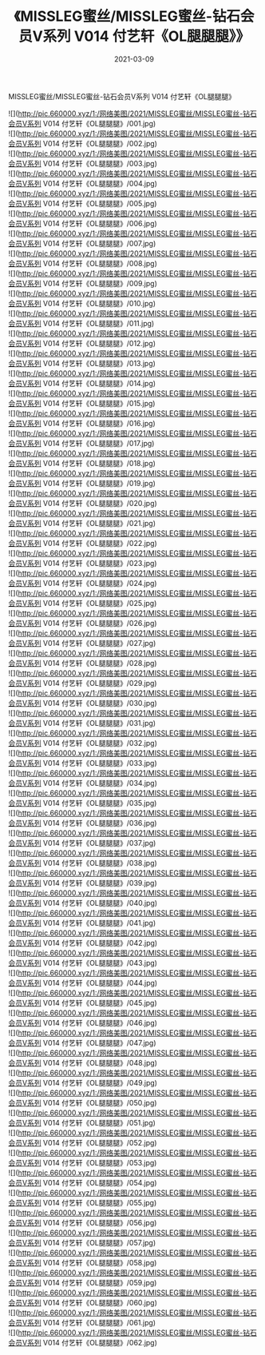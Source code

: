 ﻿---
layout: post
title:  《MISSLEG蜜丝/MISSLEG蜜丝-钻石会员V系列 V014 付艺轩《OL腿腿腿》》
date:   2021-03-09
img: http://pic.660000.xyz/1:/网络美图/2021/MISSLEG蜜丝/MISSLEG蜜丝-钻石会员V系列 V014 付艺轩《OL腿腿腿》/000.jpg
categories: [美女, 清纯, 唯美]
---

MISSLEG蜜丝/MISSLEG蜜丝-钻石会员V系列 V014 付艺轩《OL腿腿腿》

 ![](http://pic.660000.xyz/1:/网络美图/2021/MISSLEG蜜丝/MISSLEG蜜丝-钻石会员V系列 V014 付艺轩《OL腿腿腿》/001.jpg) <br>![](http://pic.660000.xyz/1:/网络美图/2021/MISSLEG蜜丝/MISSLEG蜜丝-钻石会员V系列 V014 付艺轩《OL腿腿腿》/002.jpg) <br>![](http://pic.660000.xyz/1:/网络美图/2021/MISSLEG蜜丝/MISSLEG蜜丝-钻石会员V系列 V014 付艺轩《OL腿腿腿》/003.jpg) <br>![](http://pic.660000.xyz/1:/网络美图/2021/MISSLEG蜜丝/MISSLEG蜜丝-钻石会员V系列 V014 付艺轩《OL腿腿腿》/004.jpg) <br>![](http://pic.660000.xyz/1:/网络美图/2021/MISSLEG蜜丝/MISSLEG蜜丝-钻石会员V系列 V014 付艺轩《OL腿腿腿》/005.jpg) <br>![](http://pic.660000.xyz/1:/网络美图/2021/MISSLEG蜜丝/MISSLEG蜜丝-钻石会员V系列 V014 付艺轩《OL腿腿腿》/006.jpg) <br>![](http://pic.660000.xyz/1:/网络美图/2021/MISSLEG蜜丝/MISSLEG蜜丝-钻石会员V系列 V014 付艺轩《OL腿腿腿》/007.jpg) <br>![](http://pic.660000.xyz/1:/网络美图/2021/MISSLEG蜜丝/MISSLEG蜜丝-钻石会员V系列 V014 付艺轩《OL腿腿腿》/008.jpg) <br>![](http://pic.660000.xyz/1:/网络美图/2021/MISSLEG蜜丝/MISSLEG蜜丝-钻石会员V系列 V014 付艺轩《OL腿腿腿》/009.jpg) <br>![](http://pic.660000.xyz/1:/网络美图/2021/MISSLEG蜜丝/MISSLEG蜜丝-钻石会员V系列 V014 付艺轩《OL腿腿腿》/010.jpg) <br>![](http://pic.660000.xyz/1:/网络美图/2021/MISSLEG蜜丝/MISSLEG蜜丝-钻石会员V系列 V014 付艺轩《OL腿腿腿》/011.jpg) <br>![](http://pic.660000.xyz/1:/网络美图/2021/MISSLEG蜜丝/MISSLEG蜜丝-钻石会员V系列 V014 付艺轩《OL腿腿腿》/012.jpg) <br>![](http://pic.660000.xyz/1:/网络美图/2021/MISSLEG蜜丝/MISSLEG蜜丝-钻石会员V系列 V014 付艺轩《OL腿腿腿》/013.jpg) <br>![](http://pic.660000.xyz/1:/网络美图/2021/MISSLEG蜜丝/MISSLEG蜜丝-钻石会员V系列 V014 付艺轩《OL腿腿腿》/014.jpg) <br>![](http://pic.660000.xyz/1:/网络美图/2021/MISSLEG蜜丝/MISSLEG蜜丝-钻石会员V系列 V014 付艺轩《OL腿腿腿》/015.jpg) <br>![](http://pic.660000.xyz/1:/网络美图/2021/MISSLEG蜜丝/MISSLEG蜜丝-钻石会员V系列 V014 付艺轩《OL腿腿腿》/016.jpg) <br>![](http://pic.660000.xyz/1:/网络美图/2021/MISSLEG蜜丝/MISSLEG蜜丝-钻石会员V系列 V014 付艺轩《OL腿腿腿》/017.jpg) <br>![](http://pic.660000.xyz/1:/网络美图/2021/MISSLEG蜜丝/MISSLEG蜜丝-钻石会员V系列 V014 付艺轩《OL腿腿腿》/018.jpg) <br>![](http://pic.660000.xyz/1:/网络美图/2021/MISSLEG蜜丝/MISSLEG蜜丝-钻石会员V系列 V014 付艺轩《OL腿腿腿》/019.jpg) <br>![](http://pic.660000.xyz/1:/网络美图/2021/MISSLEG蜜丝/MISSLEG蜜丝-钻石会员V系列 V014 付艺轩《OL腿腿腿》/020.jpg) <br>![](http://pic.660000.xyz/1:/网络美图/2021/MISSLEG蜜丝/MISSLEG蜜丝-钻石会员V系列 V014 付艺轩《OL腿腿腿》/021.jpg) <br>![](http://pic.660000.xyz/1:/网络美图/2021/MISSLEG蜜丝/MISSLEG蜜丝-钻石会员V系列 V014 付艺轩《OL腿腿腿》/022.jpg) <br>![](http://pic.660000.xyz/1:/网络美图/2021/MISSLEG蜜丝/MISSLEG蜜丝-钻石会员V系列 V014 付艺轩《OL腿腿腿》/023.jpg) <br>![](http://pic.660000.xyz/1:/网络美图/2021/MISSLEG蜜丝/MISSLEG蜜丝-钻石会员V系列 V014 付艺轩《OL腿腿腿》/024.jpg) <br>![](http://pic.660000.xyz/1:/网络美图/2021/MISSLEG蜜丝/MISSLEG蜜丝-钻石会员V系列 V014 付艺轩《OL腿腿腿》/025.jpg) <br>![](http://pic.660000.xyz/1:/网络美图/2021/MISSLEG蜜丝/MISSLEG蜜丝-钻石会员V系列 V014 付艺轩《OL腿腿腿》/026.jpg) <br>![](http://pic.660000.xyz/1:/网络美图/2021/MISSLEG蜜丝/MISSLEG蜜丝-钻石会员V系列 V014 付艺轩《OL腿腿腿》/027.jpg) <br>![](http://pic.660000.xyz/1:/网络美图/2021/MISSLEG蜜丝/MISSLEG蜜丝-钻石会员V系列 V014 付艺轩《OL腿腿腿》/028.jpg) <br>![](http://pic.660000.xyz/1:/网络美图/2021/MISSLEG蜜丝/MISSLEG蜜丝-钻石会员V系列 V014 付艺轩《OL腿腿腿》/029.jpg) <br>![](http://pic.660000.xyz/1:/网络美图/2021/MISSLEG蜜丝/MISSLEG蜜丝-钻石会员V系列 V014 付艺轩《OL腿腿腿》/030.jpg) <br>![](http://pic.660000.xyz/1:/网络美图/2021/MISSLEG蜜丝/MISSLEG蜜丝-钻石会员V系列 V014 付艺轩《OL腿腿腿》/031.jpg) <br>![](http://pic.660000.xyz/1:/网络美图/2021/MISSLEG蜜丝/MISSLEG蜜丝-钻石会员V系列 V014 付艺轩《OL腿腿腿》/032.jpg) <br>![](http://pic.660000.xyz/1:/网络美图/2021/MISSLEG蜜丝/MISSLEG蜜丝-钻石会员V系列 V014 付艺轩《OL腿腿腿》/033.jpg) <br>![](http://pic.660000.xyz/1:/网络美图/2021/MISSLEG蜜丝/MISSLEG蜜丝-钻石会员V系列 V014 付艺轩《OL腿腿腿》/034.jpg) <br>![](http://pic.660000.xyz/1:/网络美图/2021/MISSLEG蜜丝/MISSLEG蜜丝-钻石会员V系列 V014 付艺轩《OL腿腿腿》/035.jpg) <br>![](http://pic.660000.xyz/1:/网络美图/2021/MISSLEG蜜丝/MISSLEG蜜丝-钻石会员V系列 V014 付艺轩《OL腿腿腿》/036.jpg) <br>![](http://pic.660000.xyz/1:/网络美图/2021/MISSLEG蜜丝/MISSLEG蜜丝-钻石会员V系列 V014 付艺轩《OL腿腿腿》/037.jpg) <br>![](http://pic.660000.xyz/1:/网络美图/2021/MISSLEG蜜丝/MISSLEG蜜丝-钻石会员V系列 V014 付艺轩《OL腿腿腿》/038.jpg) <br>![](http://pic.660000.xyz/1:/网络美图/2021/MISSLEG蜜丝/MISSLEG蜜丝-钻石会员V系列 V014 付艺轩《OL腿腿腿》/039.jpg) <br>![](http://pic.660000.xyz/1:/网络美图/2021/MISSLEG蜜丝/MISSLEG蜜丝-钻石会员V系列 V014 付艺轩《OL腿腿腿》/040.jpg) <br>![](http://pic.660000.xyz/1:/网络美图/2021/MISSLEG蜜丝/MISSLEG蜜丝-钻石会员V系列 V014 付艺轩《OL腿腿腿》/041.jpg) <br>![](http://pic.660000.xyz/1:/网络美图/2021/MISSLEG蜜丝/MISSLEG蜜丝-钻石会员V系列 V014 付艺轩《OL腿腿腿》/042.jpg) <br>![](http://pic.660000.xyz/1:/网络美图/2021/MISSLEG蜜丝/MISSLEG蜜丝-钻石会员V系列 V014 付艺轩《OL腿腿腿》/043.jpg) <br>![](http://pic.660000.xyz/1:/网络美图/2021/MISSLEG蜜丝/MISSLEG蜜丝-钻石会员V系列 V014 付艺轩《OL腿腿腿》/044.jpg) <br>![](http://pic.660000.xyz/1:/网络美图/2021/MISSLEG蜜丝/MISSLEG蜜丝-钻石会员V系列 V014 付艺轩《OL腿腿腿》/045.jpg) <br>![](http://pic.660000.xyz/1:/网络美图/2021/MISSLEG蜜丝/MISSLEG蜜丝-钻石会员V系列 V014 付艺轩《OL腿腿腿》/046.jpg) <br>![](http://pic.660000.xyz/1:/网络美图/2021/MISSLEG蜜丝/MISSLEG蜜丝-钻石会员V系列 V014 付艺轩《OL腿腿腿》/047.jpg) <br>![](http://pic.660000.xyz/1:/网络美图/2021/MISSLEG蜜丝/MISSLEG蜜丝-钻石会员V系列 V014 付艺轩《OL腿腿腿》/048.jpg) <br>![](http://pic.660000.xyz/1:/网络美图/2021/MISSLEG蜜丝/MISSLEG蜜丝-钻石会员V系列 V014 付艺轩《OL腿腿腿》/049.jpg) <br>![](http://pic.660000.xyz/1:/网络美图/2021/MISSLEG蜜丝/MISSLEG蜜丝-钻石会员V系列 V014 付艺轩《OL腿腿腿》/050.jpg) <br>![](http://pic.660000.xyz/1:/网络美图/2021/MISSLEG蜜丝/MISSLEG蜜丝-钻石会员V系列 V014 付艺轩《OL腿腿腿》/051.jpg) <br>![](http://pic.660000.xyz/1:/网络美图/2021/MISSLEG蜜丝/MISSLEG蜜丝-钻石会员V系列 V014 付艺轩《OL腿腿腿》/052.jpg) <br>![](http://pic.660000.xyz/1:/网络美图/2021/MISSLEG蜜丝/MISSLEG蜜丝-钻石会员V系列 V014 付艺轩《OL腿腿腿》/053.jpg) <br>![](http://pic.660000.xyz/1:/网络美图/2021/MISSLEG蜜丝/MISSLEG蜜丝-钻石会员V系列 V014 付艺轩《OL腿腿腿》/054.jpg) <br>![](http://pic.660000.xyz/1:/网络美图/2021/MISSLEG蜜丝/MISSLEG蜜丝-钻石会员V系列 V014 付艺轩《OL腿腿腿》/055.jpg) <br>![](http://pic.660000.xyz/1:/网络美图/2021/MISSLEG蜜丝/MISSLEG蜜丝-钻石会员V系列 V014 付艺轩《OL腿腿腿》/056.jpg) <br>![](http://pic.660000.xyz/1:/网络美图/2021/MISSLEG蜜丝/MISSLEG蜜丝-钻石会员V系列 V014 付艺轩《OL腿腿腿》/057.jpg) <br>![](http://pic.660000.xyz/1:/网络美图/2021/MISSLEG蜜丝/MISSLEG蜜丝-钻石会员V系列 V014 付艺轩《OL腿腿腿》/058.jpg) <br>![](http://pic.660000.xyz/1:/网络美图/2021/MISSLEG蜜丝/MISSLEG蜜丝-钻石会员V系列 V014 付艺轩《OL腿腿腿》/059.jpg) <br>![](http://pic.660000.xyz/1:/网络美图/2021/MISSLEG蜜丝/MISSLEG蜜丝-钻石会员V系列 V014 付艺轩《OL腿腿腿》/060.jpg) <br>![](http://pic.660000.xyz/1:/网络美图/2021/MISSLEG蜜丝/MISSLEG蜜丝-钻石会员V系列 V014 付艺轩《OL腿腿腿》/061.jpg) <br>![](http://pic.660000.xyz/1:/网络美图/2021/MISSLEG蜜丝/MISSLEG蜜丝-钻石会员V系列 V014 付艺轩《OL腿腿腿》/062.jpg) <br>